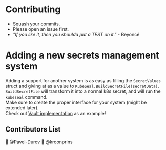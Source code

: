# Contributing
* Squash your commits.
* Please open an issue first.
* _"If you like it, then you shoulda put a TEST on it."_ - Beyoncé

# Adding a new secrets management system
Adding a support for another system is as easy as filling the `SecretValues` struct and giving at as a value to `KubeSeal.BuildSecretFile(secretData)`.  
`BuildSecretFile` will transform it into a normal k8s secret, and will run the `kubeseal` command.  
Make sure to create the proper interface for your system (might be extended later).  
Check out [Vault implementation](https://github.com/EladLeev/kubeseal-convert/pull/10/files) as an example!


## Contributors List
👏 @Pavel-Durov
👏 @kroonprins
